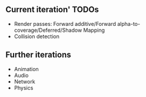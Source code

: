 ## Current iteration' TODOs
* Render passes: Forward additive/Forward alpha-to-coverage/Deferred/Shadow Mapping
* Collision detection

## Further iterations
* Animation
* Audio
* Network
* Physics
